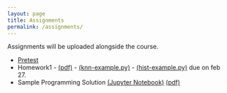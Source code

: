```yaml
---
layout: page
title: Assignments
permalink: /assignments/
---
```

Assignments will be uploaded alongside the course. 

- [Pretest](https://goo.gl/yBam9L)
- Homework1  - [(pdf)](https://goo.gl/GbWpGa) - [(knn-example.py)](https://goo.gl/42XHZd) - [(hist-example.py)](https://goo.gl/MCAi5x) due on feb 27.
 - Sample Programming Solution [(Jupyter Notebook)](https://goo.gl/wG1cvA) [(pdf)](https://goo.gl/8Z4TXG)
